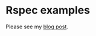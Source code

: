 # Rspec examples

Please see my [blog post](http://razorconsulting.com.au/rspec-testing-a-simple-ruby-script.html).
